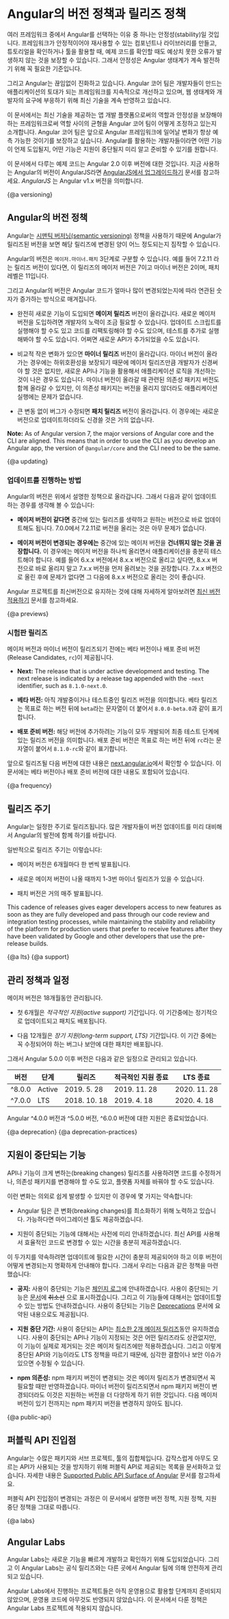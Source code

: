<!--
# Angular versioning and releases
-->
# Angular의 버전 정책과 릴리즈 정책

<!--
We recognize that you need stability from the Angular framework. Stability ensures that reusable components and libraries, tutorials, tools, and learned practices don't become obsolete unexpectedly. Stability is essential for the ecosystem around Angular to thrive.

We also share with you the desire for Angular to keep evolving. We strive to ensure that the foundation on top of which you are building is continuously improving and enabling you to stay up-to-date with the rest of the web ecosystem and your user needs.

This document contains the practices that we follow to provide you with a leading-edge app development platform, balanced with stability. We strive to ensure that future changes are always introduced in a predictable way. We want everyone who depends on Angular to know when and how new features are added, and to be well-prepared when obsolete ones are removed.
-->
여러 프레임워크 중에서 Angular를 선택하는 이유 중 하나는 안정성(stability)일 것입니다.
프레임워크가 안정적이어야 재사용할 수 있는 컴포넌트나 라이브러리를 만들고, 튜토리얼을 확인하거나 툴을 활용할 때, 예제 코드를 확인할 때도 예상치 못한 오류가 발생하지 않는 것을 보장할 수 있습니다.
그래서 안정성은 Angular 생태계가 계속 발전하기 위해 꼭 필요한 기준입니다.

그리고 Angular는 끊임없이 진화하고 있습니다.
Angular 코어 팀은 개발자들이 만드는 애플리케이션의 토대가 되는 프레임워크를 지속적으로 개선하고 있으며, 웹 생태계와 개발자의 요구에 부응하기 위해 최신 기술을 계속 반영하고 있습니다.

이 문서에서는 최신 기술을 제공하는 앱 개발 플랫폼으로써의 역할과 안정성을 보장해야 하는 프레임워크로써 역할 사이의 균형을 Angular 코어 팀이 어떻게 조정하고 있는지 소개합니다.
Angular 코어 팀은 앞으로 Angular 프레임워크에 일어날 변화가 항상 예측 가능한 것이기를 보장하고 싶습니다. Angular를 활용하는 개발자들이라면 어떤 기능이 언제 도입될지, 어떤 기능은 지원이 중단될지 미리 알고 준비할 수 있기를 원합니다.


<div class="alert is-helpful">

<!--
The practices described in this document apply to Angular 2.0 and later. If you are currently using AngularJS, see [Upgrading from AngularJS](guide/upgrade "Upgrading from Angular JS"). _AngularJS_ is the name for all v1.x versions of Angular.
-->
이 문서에서 다루는 예제 코드는 Angular 2.0 이후 버전에 대한 것입니다.
지금 사용하는 Angular의 버전이 AngularJS라면 [AngularJS에서 업그레이드하기](guide/upgrade "Upgrading from Angular JS") 문서를 참고하세요. _AngularJS_ 는 Angular v1.x 버전을 의미합니다.

</div>


{@a versioning}
<!--
## Angular versioning
-->
## Angular의 버전 정책

<!--
Angular version numbers indicate the level of changes that are introduced by the release. This use of [semantic versioning](https://semver.org/ "Semantic Versioning Specification") helps you understand the potential impact of updating to a new version.

Angular version numbers have three parts: `major.minor.patch`. For example, version 7.2.11 indicates major version 7, minor version 2, and patch level 11.

The version number is incremented based on the level of change included in the release.

* **Major releases** contain significant new features, some but minimal developer assistance is expected during the update. When updating to a new major release, you may need to run update scripts, refactor code, run additional tests, and learn new APIs.


* **Minor releases** contain new smaller features. Minor releases are fully backward-compatible; no developer assistance is expected during update, but you can optionally modify your apps and libraries to begin using new APIs, features, and capabilities that were added in the release. We update peer dependencies in minor versions by expanding the supported versions, but we do not require projects to update these dependencies.


* **Patch releases** are low risk, bug fix releases. No developer assistance is expected during update.
-->
Angular는 [시맨틱 버저닝(semantic versioning)](https://semver.org/ "Semantic Versioning Specification") 정책을 사용하기 때문에 Angular가 릴리즈된 버전을 보면 해당 릴리즈에 변경된 양이 어느 정도되는지 짐작할 수 있습니다.

Angular의 버전은 `메이저.마이너.패치` 3단계로 구분할 수 있습니다. 예를 들어 7.2.11 라는 릴리즈 버전이 있다면, 이 릴리즈의 메이저 버전은 7이고 마이너 버전은 2이며, 패치 레벨은 11입니다.

그리고 Angular의 버전은 Angular 코드가 얼마나 많이 변경되었는지에 따라 연관된 숫자가 증가하는 방식으로 매겨집니다.

* 완전히 새로운 기능이 도입되면 **메이저 릴리즈** 버전이 올라갑니다. 새로운 메이저 버전을 도입하려면 개발자의 노력이 조금 필요할 수 있습니다. 업데이트 스크립트를 실행해야 할 수도 있고 코드를 리팩토링해야 할 수도 있으며, 테스트를 추가로 실행해봐야 할 수도 있습니다. 어쩌면 새로운 API가 추가되었을 수도 있습니다.

* 비교적 작은 변화가 있으면 **마이너 릴리즈** 버전이 올라갑니다. 마이너 버전이 올라가는 경우에는 하위호환성을 보장되기 때문에 메이저 릴리즈만큼 개발자가 신경써야 할 것은 없지만, 새로운 API나 기능을 활용해서 애플리케이션 로직을 개선하는 것이 나은 경우도 있습니다. 마이너 버전이 올라갈 때 관련된 의존성 패키지 버전도 함께 올라갈 수 있지만, 이 의존성 패키지는 버전을 올리지 않더라도 애플리케이션 실행에는 문제가 없습니다.

* 큰 변동 없이 버그가 수정되면 **패치 릴리즈** 버전이 올라갑니다. 이 경우에는 새로운 버전으로 업데이트하더라도 신경쓸 것은 거의 없습니다.

<div class="alert is-helpful">

**Note:** As of Angular version 7, the major versions of Angular core and the CLI are aligned. This means that in order to use the CLI as you develop an Angular app, the version of `@angular/core` and the CLI need to be the same.

</div>

{@a updating}
<!--
### Supported update paths
-->
### 업데이트를 진행하는 방법

<!--
In alignment with the versioning scheme described above, we commit to support the following update paths:

* If you are updating within the **same major version,** then you can skip any intermediate versions and update directly to the targeted version. For example, you can update directly from 7.0.0 to 7.2.11.


* If you are updating from **one major version to another,** then we recommend that you **don't skip major versions.** Follow the instructions to incrementally update to the next major version, testing and validating at each step. For example, if you want to update from version 6.x.x to version 8.x.x, we recommend that you update to the latest 7.x.x release first. After successfully updating to 7.x.x, you can then update to 8.x.x.


See [Keeping Up-to-Date](guide/updating "Updating your projects") for more information about updating your Angular projects to the most recent version.
-->
Angular의 버전은 위에서 설명한 정책으로 올라갑니다. 그래서 다음과 같이 업데이트 하는 경우를 생각해 볼 수 있습니다:

* **메이저 버전이 같다면** 중간에 있는 릴리즈를 생략하고 원하는 버전으로 바로 업데이트해도 됩니다. 7.0.0에서 7.2.11로 버전을 올리는 것은 아무 문제가 없습니다.

* **메이저 버전이 변경되는 경우에는** 중간에 있는 메이저 버전을 **건너뛰지 않는 것을 권장합니다.** 이 경우에는 메이저 버전을 하나씩 올리면서 애플리케이션을 충분히 테스트해야 합니다. 예를 들어 6.x.x 버전에서 8.x.x 버전으로 올리고 싶다면, 8.x.x 버전으로 바로 올리지 말고 7.x.x 버전을 먼저 올려보는 것을 권장합니다. 7.x.x 버전으로 올린 후에 문제가 없다면 그 다음에 8.x.x 버전으로 올리는 것이 좋습니다.

Angular 프로젝트를 최신버전으로 유지하는 것에 대해 자세하게 알아보려면 [최신 버전 적용하기](guide/updating "Updating your projects") 문서를 참고하세요.


{@a previews}
<!--
### Preview releases
-->
### 시험판 릴리즈

<!--
We let you preview what's coming by providing Beta releases and Release Candidates (`rc`) for each major and minor release:
-->
메이저 버전과 마이너 버전이 릴리즈되기 전에는 베타 버전이나 배포 준비 버전(Release Candidates, `rc`)이 제공됩니다.

* **Next:** The release that is under active development and testing. The next release is indicated by a release tag appended with the  `-next` identifier, such as  `8.1.0-next.0`.

<!--
* **Beta:** A release that is under active development and testing. A Beta release is indicated by a release tag appended with the  `beta` identifier, such as  `8.0.0-beta.0`.

* **Release candidate:** A release that is feature complete and in final testing. A release candidate is indicated by a release tag appended with the `rc` identifier, such as version `8.1.0-rc`.

The next version of the documentation is available at [next.angular.io](https://next.angular.io). This includes any documentation for Beta or Release Candidate features and APIs.
-->
* **베타 버전:** 아직 개발중이거나 테스트중인 릴리즈 버전을 의미합니다. 베타 릴리즈는 목표로 하는 버전 뒤에 `beta`라는 문자열이 더 붙어서 `8.0.0-beta.0`과 같이 표기합니다.

* **배포 준비 버전:** 해당 버전에 추가하려는 기능이 모두 개발되어 최종 테스트 단계에 있는 릴리즈 버전을 의미합니다. 배포 준비 버전은 목표로 하는 버전 뒤에 `rc`라는 문자열이 붙어서 `8.1.0-rc`와 같이 표기합니다.

앞으로 릴리즈될 다음 버전에 대한 내용은 [next.angular.io](https://next.angular.io)에서 확인할 수 있습니다. 이 문서에는 베타 버전이나 배포 준비 버전에 대한 내용도 포함되어 있습니다.

{@a frequency}
<!--
## Release frequency
-->
## 릴리즈 주기

<!--
We work toward a regular schedule of releases, so that you can plan and coordinate your updates with the continuing evolution of Angular.

<div class="alert is-helpful">

Disclaimer: Dates are offered as general guidance and will be adjusted by us when necessary to ensure delivery of a high-quality platform.

</div>

In general, you can expect the following release cycle:

* A major release every 6 months

* 1-3 minor releases for each major release

* A patch release and pre-release (`next` or `rc`) build almost every week

This cadence of releases gives eager developers access to new features as soon as they are fully developed and pass through our code review and integration testing processes, while maintaining the stability and reliability of the platform for production users that prefer to receive features after they have been validated by Google and other developers that use the pre-release builds.
-->
Angular는 일정한 주기로 릴리즈됩니다. 많은 개발자들이 버전 업데이트를 미리 대비해서 Angular의 발전에 함께 하기를 바랍니다.

일반적으로 릴리즈 주기는 이렇습니다:

* 메이저 버전은 6개월마다 한 번씩 발표됩니다.

* 새로운 메이저 버전이 나올 때까지 1-3번 마이너 릴리즈가 있을 수 있습니다.

* 패치 버전은 거의 매주 발표됩니다.

This cadence of releases gives eager developers access to new features as soon as they are fully developed and pass through our code review and integration testing processes, while maintaining the stability and reliability of the platform for production users that prefer to receive features after they have been validated by Google and other developers that use the pre-release builds.

{@a lts}
{@a support}
<!--
## Support policy and schedule
-->
## 관리 정책과 일정

<!--
All of our major releases are supported for 18 months.

* 6 months of *active support*, during which regularly-scheduled updates and patches are released.

* 12 months of *long-term support (LTS)*, during which only critical fixes and security patches are released.

The following table provides the status for Angular versions under support.


Version | Status | Released     | Active Ends  | LTS Ends
------- | ------ | ------------ | ------------ | ------------
^8.0.0  | Active | May 28, 2019 | Nov 28, 2019 | Nov 28, 2020
^7.0.0  | LTS    | Oct 18, 2018 | Apr 18, 2019 | Apr 18, 2020

Angular versions ^4.0.0, ^5.0.0 and ^6.0.0 are no longer under support.
-->
메이저 버전은 18개월동안 관리됩니다.

* 첫 6개월은 *적극적인 지원(active support)* 기간입니다. 이 기간중에는 정기적으로 업데이트되고 패치도 배포됩니다.

* 다음 12개월은 *장기 지원(long-term support, LTS)* 기간입니다. 이 기간 중에는 꼭 수정되어야 하는 버그나 보안에 대한 패치만 배포됩니다.

그래서 Angular 5.0.0 이후 버전은 다음과 같은 일정으로 관리되고 있습니다.

버전 | 단계 | 릴리즈     | 적극적인 지원 종료  | LTS 종료
------- | ------ | ------------ | ------------ | ------------ 
^8.0.0  | Active | 2019. 5. 28 | 2019. 11. 28 | 2020. 11. 28
^7.0.0  | LTS    | 2018. 10. 18 | 2019. 4. 18 | 2020. 4. 18

Angular ^4.0.0 버전과 ^5.0.0 버전, ^6.0.0 버전에 대한 지원은 종료되었습니다.

{@a deprecation}
{@a deprecation-practices}

<!--
## Deprecation practices
-->
## 지원이 중단되는 기능

<!--
Sometimes &quot;breaking changes&quot;, such as the removal of support for select APIs and features, are necessary to innovate and stay current with new best practices, changing dependencies, or changes in the (web) platform itself.

To make these transitions as easy as possible, we make these commitments to you:

* We work hard to minimize the number of breaking changes and to provide migration tools when possible.

* We follow the deprecation policy described here, so you have time to update your apps to the latest APIs and best practices.

To help ensure that you have sufficient time and a clear path to update, this is our deprecation policy:

* **Announcement:** We announce deprecated APIs and features in the [change log](https://github.com/angular/angular/blob/master/CHANGELOG.md "Angular change log"). Deprecated APIs appear in the [documentation](api?status=deprecated) with ~~strikethrough.~~ When we announce a deprecation, we also announce a recommended update path. For convenience,  [Deprecations](guide/deprecations) contains a summary of deprecated APIs and features.


* **Deprecation period:** When an API or a feature is deprecated, it will still be present in the next two major releases. After that, deprecated APIs and features will be candidates for removal. A deprecation can be announced in any release, but the removal of a deprecated API or feature will happen only in major release. Until a deprecated API or feature is removed, it will be maintained according to the LTS support policy, meaning that only critical and security issues will be fixed.


* **npm dependencies:** We only make npm dependency updates that require changes to your apps in a major release.
In minor releases, we update peer dependencies by expanding the supported versions, but we do not require projects to update these dependencies until a future major version. This means that during minor Angular releases, npm dependency updates within Angular applications and libraries are optional.
-->
API나 기능이 크게 변하는(breaking changes) 릴리즈를 사용하려면 코드를 수정하거나, 의존성 패키지를 변경해야 할 수도 있고, 플랫폼 자체를 바꿔야 할 수도 있습니다.

이런 변화는 의외로 쉽게 발생할 수 있지만 이 경우에 몇 가지는 약속합니다:

* Angular 팀은 큰 변화(breaking changes)를 최소화하기 위해 노력하고 있습니다. 가능하다면 마이그레이션 툴도 제공하겠습니다.

* 지원이 중단되는 기능에 대해서는 사전에 미리 안내하겠습니다. 최신 API를 사용해서 효율적인 코드로 변경할 수 있는 시간을 충분히 제공하겠습니다.

이 두가지를 약속하려면 업데이트에 필요한 시간이 충분히 제공되어야 하고 이후 버전이 어떻게 변경되는지 명확하게 안내해야 합니다. 그래서 우리는 다음과 같은 정책을 마련했습니다:

* **공지:** 사용이 중단되는 기능은 [체인지 로그](https://github.com/angular/angular/blob/master/CHANGELOG.md "Angular change log")에 안내하겠습니다. 사용이 중단되는 기능은 [문서](api?status=deprecated)에 ~~취소선~~ 으로 표시하겠습니다. 그리고 이 기능들에 대해서는 업데이트할 수 있는 방법도 안내하겠습니다. 사용이 중단되는 기능은 [Deprecations](guide/deprecations) 문서에 요약된 내용으로도 제공됩니다.

* **지원 중단 기간:** 사용이 중단되는 API는 [최소한 2개 메이저 릴리즈](#schedule)동안 유지하겠습니다. 사용이 중단되는 API나 기능이 지정되는 것은 어떤 릴리즈라도 상관없지만, 이 기능이 실제로 제거되는 것은 메이저 릴리즈에만 적용하겠습니다. 그리고 이렇게 중단된 API와 기능이라도 LTS 정책을 따르기 때문에, 심각한 결함이나 보안 이슈가 있으면 수정될 수 있습니다.

* **npm 의존성:** npm 패키지 버전이 변경되는 것은 메이저 릴리즈가 변경되면서 꼭 필요할 때만 반영하겠습니다. 마이너 버전이 릴리즈되면서 npm 패키지 버전이 변경되더라도 이것은 지원하는 버전을 더 다양하게 하기 위한 것입니다. 다음 메이저 버전이 있기 전까지는 npm 패키지 버전을 변경하지 않아도 됩니다.

{@a public-api}
<!--
## Public API surface
-->
## 퍼블릭 API 진입점

<!--
Angular is a collection of many packages, sub-projects, and tools. To prevent accidental use of private APIs&mdash;and so that you can clearly understand what is covered by the practices described here&mdash;we document what is and is not considered our public API surface. For details, see [Supported Public API Surface of Angular](https://github.com/angular/angular/blob/master/docs/PUBLIC_API.md "Supported Public API Surface of Angular").

Any changes to the public API surface will be done using the versioning, support, and depreciation policies describe above.
-->
Angular는 수많은 패키지와 서브 프로젝트, 툴의 집합체입니다.
갑작스럽게 아무도 모르는 API가 사용되는 것을 방지하기 위해 퍼블릭 API로 제공되는 목록을 문서화하고 있습니다. 자세한 내용은 [Supported Public API Surface of Angular](https://github.com/angular/angular/blob/master/docs/PUBLIC_API.md "Supported Public API Surface of Angular") 문서를 참고하세요.

퍼블릭 API 진입점이 변경되는 과정은 이 문서에서 설명한 버전 정책, 지원 정책, 지원 중단 정책을 그대로 따릅니다.

{@a labs}
<!--
## Angular Labs
-->
## Angular Labs

<!--
Angular Labs is an initiative to cultivate new features and iterate on them quickly. Angular Labs provides a safe place for exploration and experimentation by the Angular team.

Angular Labs projects are not ready for production use, and no commitment is made to bring them to production. The policies and practices that are described in this document do not apply to Angular Labs projects.
-->
Angular Labs는 새로운 기능을 빠르게 개발하고 확인하기 위해 도입되었습니다.
그리고 이 Angular Labs는 공식 릴리즈와는 다른 곳에서 Angular 팀에 의해 안전하게 관리되고 있습니다.

Angular Labs에서 진행하는 프로젝트들은 아직 운영용으로 활용할 단계까지 준비되지 않았으며, 운영용 코드에 아무것도 반영되지 않았습니다. 이 문서에서 다룬 정책은 Angular Labs 프로젝트에 적용되지 않습니다.